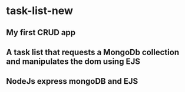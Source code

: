 # task-list-new

## My first CRUD app 

## A task list that requests a MongoDb collection and manipulates the dom using EJS

## NodeJs express mongoDB and EJS
